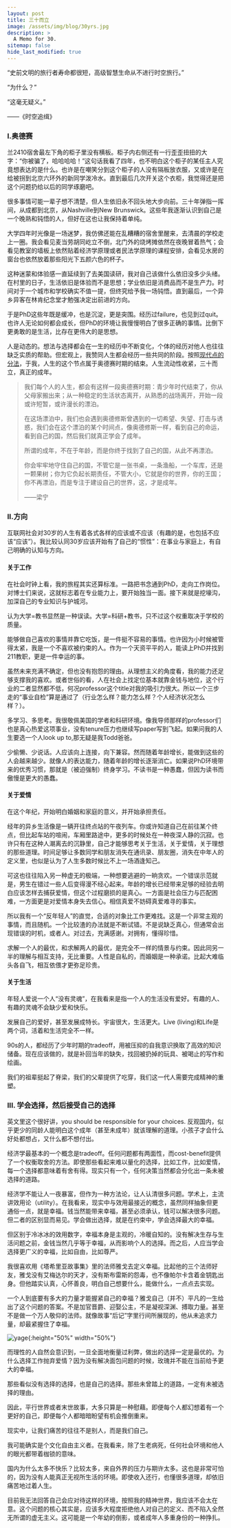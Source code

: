 ```yaml
---
layout: post
title: 三十而立
image: /assets/img/blog/30yrs.jpg
description: >
  A Memo for 30.
sitemap: false
hide_last_modified: true
---
```


“史前文明的旅行者寿命都很短，高级智慧生命从不进行时空旅行。”

 “为什么？”

 “这毫无疑义。”

——《时空追缉》

### I.奥德赛

兰2410宿舍最左下角的柜子里没有横板。柜子内右侧还有一行歪歪扭扭的大字：“你被骗了，哈哈哈哈！”这句话我看了四年，也不明白这个柜子的某任主人究竟想表达的是什么。也许是在嘲笑分到这个柜子的人没有隔板放衣服，又或许是在给被拐到北京六环外的新同学泼冷水。直到最后几次开关这个衣柜，我觉得还是把这个问题扔给以后的同学琢磨吧。

很多事情可能一辈子想不清楚，但人生依旧永不回头地大步向前。三十年弹指一挥间，从成都到北京，从Nashville到New Brunswick。这些年我逐渐认识到自己是一个晚熟和钝悟的人，但好在这也让我保持着单纯。

大学四年时光像是一场迷梦，我仿佛还能在乱糟糟的宿舍里醒来，去清晨的学校走上一圈。我会看见麦当劳胡同屹立不倒，北门外的烧烤摊依然在夜晚冒着热气；会看见教室的墙板上依然贴着经济学原理或者民法学原理的课程安排，会看见水房的窗台也依然放着那些阳光下五颜六色的杯子。

这种迷蒙和体验感一直延续到了去美国读研，我对自己该做什么依旧没多少头绪。在村里的日子，生活依旧是体验而不是思想；学业依旧是消费品而不是生产力。时间对于一个城市和学校确实不值一提，但终究给予我一场钝悟。直到最后，一个异乡异客在林肯纪念堂才勉强决定出前进的方向。

于是PhD这些年既是缓冲，也是沉淀，更是突围。经历过failure，也见到过quit。也许人无论如何都会成长，但PhD的环境让我慢慢明白了很多正确的事情。比倒下更勇敢的是生活，比存在更伟大的是思想。

人是动态的。想法与选择都会在一生的经历中不断变化，个体的经历对他人也往往缺乏实质的帮助。但宏观上，我赞同人生都会经历一些共同的阶段。按照[现代点的分法](https://www.nytimes.com/2007/10/09/opinion/09brooks.html)，于我，人生的这个节点属于奥德赛时期的结束。人生流动性收紧，三十而立，真正的成年。
 
>我们每个人的人生，都会有这样一段奥德赛时期：青少年时代结束了，你从父母家搬出来；从一种稳定的生活状态离开，从熟悉的战场离开，开始一段或许短暂，或许漫长的漂泊。
>
>在这场漂泊中，我们也会遇到奥德修斯曾遇到的一切希望、失望、打击与诱惑，我们会在这个漂泊的某个时间点，像奥德修斯一样，看到自己的命运，看到自己的国，然后我们就真正学会了成年。
>
>所谓的成年，不在于年龄，而是你终于找到了自己的国，从此不再漂泊。
>
>你会牢牢地守住自己的国，不管它是一张书桌，一条渔船，一个车库，还是一颗果树；你为它负起长期责任，不管大小，它就是你的世界，你的王国；你不再漂泊，而是专注于建设自己的世界，这，才是成年。
>
>——梁宁

### II.方向

互联网社会对30岁的人生有着各式各样的应该或不应该（有趣的是，也包括不应该“应该”）。我比较认同30岁应该开始有了自己的“惯性”：在事业与家庭上，有自己明确的认知与方向。

#### 关于工作

在社会时钟上看，我的旅程其实还算标准。一路把书念通到PhD，走向工作岗位。对博士们来说，这就标志着在专业能力上，要开始独当一面。接下来就是挖壕沟，加深自己的专业知识与护城河。

认为大学=教书显然是一种误读。大学=科研+教书，只不过这个权重取决于学校的质量。

能够做自己喜欢的事情并靠它吃饭，是一件挺不容易的事情。也许因为小时候被管得太紧，我是一个不喜欢被约束的人。作为一个天资平平的人，能读上PhD并找到211教职，更是一件幸运的事。

虽然未来充满不确定，但也没有抱怨的理由。从理想主义的角度看，我的能力还足够支撑我的喜欢。或者世俗的看，人在社会上找定位基本就靠金钱与地位，这个行业的二者显然都不低，何况professor这个title对我的吸引力很大。所以一个三步走的“事业自检”算是通过了（行业怎么样？能力怎么样？个人经济状况怎么样？）。

多学习、多思考。我很敬佩美国的学者和科研环境。像我导师那样的professor们也是真心热爱这项事业，没有tenure压力也继续写paper写到飞起。如果问我的人生要选一个人look up to,那无疑是我Todd爸爸。

少偷懒、少说话。人应该向上连接，向下兼容。然而随着年龄增长，能做到这些的人会越来越少。就像人的表达能力，随着年龄的增长逐渐消亡。如果说PhD环境带来的优秀习惯，那就是（被迫强制）终身学习。不读书是一种愚蠢，但因为读书而傲慢是更大的愚蠢。

#### 关于爱情

在这个年纪，开始明白婚姻和家庭的意义，并开始承担责任。

经年的异乡生活像是一辆开往终点站的午夜列车。你或许知道自己在前往某个终点，但比起车站的喧闹，车厢里路途中，更多的时候处在一种夜深人静的沉寂。也许只有在这种人潮离去的沉静里，自己才能够思考关于生活，关于爱情，关于理想的那些道理。时间足够让多数同学和朋友消失在通讯录、朋友圈，消失在中年人的定义里，也似是认为了人生多数时候比不上一场酒逢知己。

可这也往往陷入另一种虚无的极端，一种想要逃避的一晌贪欢。一个错误示范就是，男生在错过一些人后变得漫不经心起来。年龄的增长已经带来足够的经验去明白应该怎样去捕获爱情，但这个过程磨损的是真心。一方面是社会压力与匹配困难，一方面更是对爱情本身失去信心。相信真爱不妨碍真爱难寻的事实。

所以我有一个“反年轻人”的直觉，合适的对象比工作更难找。这是一个非常主观的事情，而且随机。一个比较渣的办法就是不断试错。不是说缺乏真心，但通常会出现错误的时机，或者人。对过去，充满感谢。对拥有，懂得珍惜。

求解一个人的最优，和求解两人的最优，是完全不一样的情景与约束。因此同另一半的理解与相互支持，无比重要。人性是自私的，而婚姻是一种承诺。比起大难临头各自飞，相互依偎才更弥足珍贵。

#### 关于生活

年轻人爱说一个人“没有灵魂”，在我看来是指一个人的生活没有爱好。有趣的人、有趣的灵魂不会缺少爱和快乐。

发展自己的爱好，甚至发展成特长。宇宙很大，生活更大。Live (living)和Life是两个词，活着和生活完全不一样。

90s的人，都经历了少年时期的tradeoff，用被压抑的自我意识换取了高效的知识储备。现在应该做的，就是补回当年的缺失，找回被扔掉的玩具、被喝止的写作和绘画。

我们的祖辈挺起了脊梁，我们的父辈提供了吃穿，我们这一代人需要完成精神的重塑。


### III. 学会选择，然后接受自己的选择

英文里这个很好讲，you should be responsible for your choices. 反观国内，似乎更少的同龄人能明白这个成年（甚至未成年）就该理解的道理。小孩子才会什么好处都想占，又什么都不想付出。

经济学最基本的一个概念是tradeoff。任何问题都有两面性，而cost-benefit提供了一个权衡取舍的方法。即使那些看起来难以量化的选择，比如工作，比如爱情，每一个选择都意味着有舍有得。现实只有一个，任何决策当然都会分化出一条未被选择的道路。

经济学不能让人一夜暴富，但作为一种方法论，让人认清很多问题。学术上，主流讲效用论（utility）。在我看来，现实中与效用最接近的概念，虽然同样抽象但更通俗一点，就是幸福。钱当然能带来幸福，甚至必须承认，钱可以解决很多问题。但二者的区别显而易见。学会做出选择，就是在约束中，学会选择最大的幸福。

但区别于冷冰冰的效用数字，幸福本身是主观的，冷暖自知的。没有解决生存与生活问题之前，金钱当然几乎等于幸福，从而影响个人的选择。而之后，人应当学会选择更广义的幸福，比如自由，比如尊严。

我很喜欢用《塔希里亚故事集》里的法师雅戈去定义幸福。比起他的三个法师好友，雅戈没有艾梅达尔的天才，没有斯布雷斯的怨毒，也不像帕尔卡含着金钥匙出身。但他踏实认真，心怀善良，明白自己想要什么，能做什么，一点点去实现。

一个人到底要有多大的力量才能握紧自己的幸福？雅戈自己（并不）平凡的一生给出了这个问题的答案。不是加官晋爵、迎娶公主，不是凝视深渊、搏取力量。甚至不是做一个万人敬仰的法师。就像故事“后记”字里行间所展现的，他从未追求力量，却最紧握住了幸福。 

![yage](/assets/img/blog/yage.jpg){:height="50%" width="50%"}

而理性的人自然会意识到，一旦全面地衡量过利弊，做出的选择一定是最优的。为什么选择工作抛弃爱情？因为没有解决面包问题的时候，玫瑰并不能在当前给予更大的幸福。

那些看似没有选择的选择，也是自己的选择。那些未曾踏上的道路，一定有未被选择的理由。

因此，平行世界或者末世故事，大多只算是一种慰藉。即便每个人都幻想着有一个更好的自己，即便每个人都暗暗盼望有机会推倒重来。

现实中，让我们痛苦的往往不是别人，而是我们自己。

我可能确实是个文化自由主义者。在我看来，除了生老病死，任何社会环境和他人的眼光都带着枷锁的意味。

国内为什么太多不快乐？比较太多，来自外界的压力与期许太多。这也是非常可怕的，因为没有人能真正无视所生活的环境。即使收入还行，也懂很多道理，却依旧痛苦地过着人生。

目前我无法回答自己会应对待这样的环境，按照我的精神世界，我应该不会太在意。这个问题的核心其实是，应该多大程度拒绝他人对自己的定义、而不陷入全然无所谓的虚无主义。这可能是一个年幼的倒影，或者成年人多重身份的一种挣扎。

